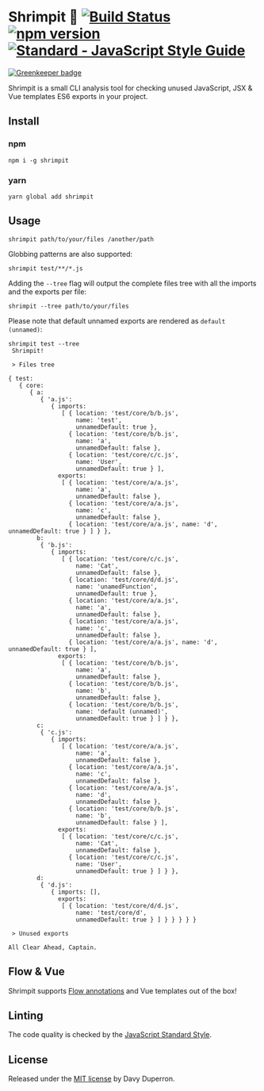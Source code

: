 # Shrimpit :fried_shrimp: [![Build Status](https://travis-ci.org/yamafaktory/shrimpit.svg?branch=master)](https://travis-ci.org/yamafaktory/shrimpit) [![npm version](https://img.shields.io/npm/v/shrimpit.svg?style=flat)](https://www.npmjs.com/package/shrimpit) [![Standard - JavaScript Style Guide](https://img.shields.io/badge/code%20style-standard-brightgreen.svg)](http://standardjs.com/)

[![Greenkeeper badge](https://badges.greenkeeper.io/yamafaktory/shrimpit.svg)](https://greenkeeper.io/)

Shrimpit is a small CLI analysis tool for checking unused JavaScript, JSX & Vue templates ES6 exports in your project.

## Install

### npm

```shell
npm i -g shrimpit
```

### yarn

```shell
yarn global add shrimpit
```

## Usage

```shell
shrimpit path/to/your/files /another/path
```

Globbing patterns are also supported:

```shell
shrimpit test/**/*.js
```

Adding the `--tree` flag will output the complete files tree with all the imports and the exports per file:

```shell
shrimpit --tree path/to/your/files
```

Please note that default unnamed exports are rendered as `default (unnamed)`:

```shell
shrimpit test --tree
 Shrimpit!

 > Files tree

{ test:
   { core:
      { a:
         { 'a.js':
            { imports:
               [ { location: 'test/core/b/b.js',
                   name: 'test',
                   unnamedDefault: true },
                 { location: 'test/core/b/b.js',
                   name: 'a',
                   unnamedDefault: false },
                 { location: 'test/core/c/c.js',
                   name: 'User',
                   unnamedDefault: true } ],
              exports:
               [ { location: 'test/core/a/a.js',
                   name: 'a',
                   unnamedDefault: false },
                 { location: 'test/core/a/a.js',
                   name: 'c',
                   unnamedDefault: false },
                 { location: 'test/core/a/a.js', name: 'd', unnamedDefault: true } ] } },
        b:
         { 'b.js':
            { imports:
               [ { location: 'test/core/c/c.js',
                   name: 'Cat',
                   unnamedDefault: false },
                 { location: 'test/core/d/d.js',
                   name: 'unamedFunction',
                   unnamedDefault: true },
                 { location: 'test/core/a/a.js',
                   name: 'a',
                   unnamedDefault: false },
                 { location: 'test/core/a/a.js',
                   name: 'c',
                   unnamedDefault: false },
                 { location: 'test/core/a/a.js', name: 'd', unnamedDefault: true } ],
              exports:
               [ { location: 'test/core/b/b.js',
                   name: 'a',
                   unnamedDefault: false },
                 { location: 'test/core/b/b.js',
                   name: 'b',
                   unnamedDefault: false },
                 { location: 'test/core/b/b.js',
                   name: 'default (unnamed)',
                   unnamedDefault: true } ] } },
        c:
         { 'c.js':
            { imports:
               [ { location: 'test/core/a/a.js',
                   name: 'a',
                   unnamedDefault: false },
                 { location: 'test/core/a/a.js',
                   name: 'c',
                   unnamedDefault: false },
                 { location: 'test/core/a/a.js',
                   name: 'd',
                   unnamedDefault: false },
                 { location: 'test/core/b/b.js',
                   name: 'b',
                   unnamedDefault: false } ],
              exports:
               [ { location: 'test/core/c/c.js',
                   name: 'Cat',
                   unnamedDefault: false },
                 { location: 'test/core/c/c.js',
                   name: 'User',
                   unnamedDefault: true } ] } },
        d:
         { 'd.js':
            { imports: [],
              exports:
               [ { location: 'test/core/d/d.js',
                   name: 'test/core/d',
                   unnamedDefault: true } ] } } } } }

 > Unused exports

All Clear Ahead, Captain.
```

## Flow & Vue

Shrimpit supports [Flow annotations](https://flowtype.org/) and Vue templates out of the box!

## Linting

The code quality is checked by the [JavaScript Standard Style](http://standardjs.com/).

## License

Released under the [MIT license](https://opensource.org/licenses/MIT) by Davy Duperron.
